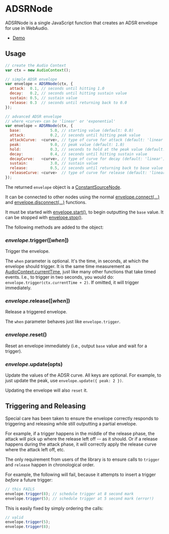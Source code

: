 ADSRNode
========

ADSRNode is a single JavaScript function that creates an ADSR envelope for use in WebAudio.

* [Demo](https://rawgit.com/voidqk/adsrnode/master/demo.html)

Usage
-----

```javascript
// create the Audio Context
var ctx = new AudioContext();

// simple ADSR envelope
var envelope = ADSRNode(ctx, {
  attack:  0.1, // seconds until hitting 1.0
  decay:   0.2, // seconds until hitting sustain value
  sustain: 0.5, // sustain value
  release: 0.3  // seconds until returning back to 0.0
});

// advanced ADSR envelope
// where <curve> can be 'linear' or 'exponential'
var envelope = ADSRNode(ctx, {
  base:             5.0, // starting value (default: 0.0)
  attack:           0.2, // seconds until hitting peak value
  attackCurve:  <curve>, // type of curve for attack (default: 'linear')
  peak:             9.0, // peak value (default: 1.0)
  hold:             0.3, // seconds to hold at the peak value (default: 0.0)
  decay:            0.4, // seconds until hitting sustain value
  decayCurve:   <curve>, // type of curve for decay (default: 'linear')
  sustain:          3.0, // sustain value
  release:          0.5, // seconds until returning back to base value
  releaseCurve: <curve>  // type of curve for release (default: 'linear')
});
```

The returned `envelope` object is a
[ConstantSourceNode](https://developer.mozilla.org/en-US/docs/Web/API/ConstantSourceNode).

It can be connected to other nodes using the normal
[envelope.connect(...)](https://developer.mozilla.org/en-US/docs/Web/API/AudioNode/connect) and
[envelope.disconnect(...)](https://developer.mozilla.org/en-US/docs/Web/API/AudioNode/disconnect)
functions.

It must be started with
[envelope.start()](https://developer.mozilla.org/en-US/docs/Web/API/AudioScheduledSourceNode/start),
to begin outputting the `base` value.  It can be stopped with
[envelope.stop()](https://developer.mozilla.org/en-US/docs/Web/API/AudioScheduledSourceNode/stop).

The following methods are added to the object:

### *envelope*.trigger([*when*])

Trigger the envelope.

The `when` parameter is optional.  It's the time, in seconds, at which the envelope should trigger.
It is the same time measurement as
[AudioContext.currentTime](https://developer.mozilla.org/en-US/docs/Web/API/BaseAudioContext/currentTime),
just like many other functions that take timed events.  I.e., to trigger in two seconds, you
would do: `envelope.trigger(ctx.currentTime + 2)`.  If omitted, it will trigger immediately.

### *envelope*.release([*when*])

Release a triggered envelope.

The `when` parameter behaves just like `envelope.trigger`.

### *envelope*.reset()

Reset an envelope immediately (i.e., output `base` value and wait for a trigger).

### *envelope*.update(opts)

Update the values of the ADSR curve.  All keys are optional.  For example, to just update the
peak, use `envelope.update({ peak: 2 })`.

Updating the envelope will also `reset` it.

Triggering and Releasing
------------------------

Special care has been taken to ensure the envelope correctly responds to triggering and releasing
while still outputting a partial envelope.

For example, if a trigger happens in the middle of the release phase, the attack will pick up where
the release left off -- as it should.  Or if a release happens during the attack phase, it will
correctly apply the release curve where the attack left off, etc.

The only requirement from users of the library is to ensure calls to `trigger` and `release` happen
in chronological order.

For example, the following will fail, because it attempts to insert a trigger *before* a future
trigger:

```javascript
// this FAILS
envelope.trigger(8); // schedule trigger at 8 second mark
envelope.trigger(5); // schedule trigger at 5 second mark (error!)
```

This is easily fixed by simply ordering the calls:

```javascript
// valid
envelope.trigger(5);
envelope.trigger(8);
```
